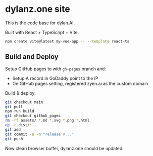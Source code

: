 # dylanz.one site

This is the code base for dylan.AI. 

Built with React + TypeScript + Vite.
```bash
npm create vite@latest my-vue-app -- --template react-ts
```

## Build and Deploy 
Setup GitHub pages to with `gh-pages` branch and: 

- Setup A record in GoDaddy point to the IP 
- On GitHub pages setting, registered zyen.ai as the custom domain 

Build & deploy:
```bash
git checkout main
git pull
npm run build
git checkout github_pages
rm -rf assets/ *.md *.svg *.png *.html
cp -r dist/* .
git add .
git commit -a -m "release v..."
git push
```

Now clean browser buffer, dylanz.one should be updated.